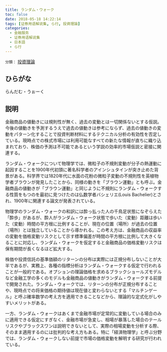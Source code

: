 ```yaml
---
title: ランダム・ウォーク
toc: false
date: 2018-05-18 14:22:14
tags: [证券用语解说集, ら行, 投資理論]
categories:
  - 金融服务
  - 证券用语解说集
  - 日本語
  - ら行
---
```


`分類：` [投資理論](/tags/投資理論/)

## ひらがな

らんだむ・うぉーく

## 説明

金融商品の値動きには規則性が無く、過去の変動とは一切関係ないとする仮説。今後の値動きを予測するうえで過去の値動きは参考にならず、過去の値動きの変動をパターン化することで投資判断材料にするテクニカル分析の有効性を否定している。現時点での株式市場には利用可能なすべての新たな情報が直ちに織り込まれており、株価の予測は不可能であるという学説の効率的市場仮説と密接に関連する。

ランダム・ウォークについて物理学では、微粒子の不規則変動が分子の熱運動に起因することを1900年代初頭に著名科学者のアインシュタインが突き止めた背景がある。科学界では1820年代に水面の花粉の微粒子変動の不規則性を英植物学者ブラウンが発見したことから、同様の動きを「ブラウン運動」とも呼ぶ。金融商品の値動きが「ブラウン運動」と同じように不規則にランダム・ウォークする性質をもつのを最初に見つけたのは仏数学者バシェリエ(Louis Bachelier)とされ、1900年に関連する論文が発表されている。

物理学のランダム・ウォークの和訳には酔っ払った人の千鳥足状態になぞらえた「酔歩」があるが、酔人がランダム・ウォーク状態で歩いた（変動）距離は歩いた（変動）時間の平方根に比例することが、現在の位置（場所）が過去の位置（場所）とは独立していることから導かれる。この考え方は、金融商品の収益率の変動を価格変動リスクとして示す標準偏差が時間の平方根に比例して大きくなることに対応し、ランダム・ウォークを仮定すると金融商品の価格変動リスクは保有期間が長くなるほど拡大する。

株価や投資信託の基準価額のリターンの分布は実際には正規分布しないことが大半であるが、実務上、各種の指標分析はランダム・ウォークする仮定で行われることが一般的である。オプションの理論価格を求めるブラックショールズモデルなど金融工学の多くのモデルも金融商品の値動きがランダム・ウォークする前提で開発された。ランダム・ウォークでは、リターンの分布が正規分布することや、現時点での将来価格の期待値は現在値と変わらないとする「マルチンゲール」と呼ぶ確率数学の考え方を適用できることなどから、理論的な定式化がしやすいメリットがある。

一方、ランダム・ウォークはあくまで金融市場が定常的に変動している場合のみに適用できる仮定にすぎなく、金融市場が急変し、相場が暴落した場合のテールリスクやブラックスワンは説明できないとして、実際の相場変動を分析する際、そのまま適用するのには批判的な考え方もある。特に「経済物理学」と呼ぶ分野では、ランダム・ウォークしない前提で市場の価格変動を解明する研究が行われている。
